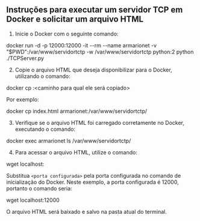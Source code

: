 ## Instruções para executar um servidor TCP em Docker e solicitar um arquivo HTML


1. Inicie o Docker com o seguinte comando:

docker run -d -p 12000:12000 -it --rm --name armarionet -v "$PWD":/var/www/servidortctp -w /var/www/servidortctp python:2 python ./TCPServer.py

2. Copie o arquivo HTML que deseja disponibilizar para o Docker, utilizando o comando:

docker cp <nome do arquivo> <nome do container>:<caminho para qual ele será copiado>

Por exemplo:

docker cp index.html armarionet:/var/www/servidortctp/

3. Verifique se o arquivo HTML foi carregado corretamente no Docker, executando o comando:

docker exec armarionet ls /var/www/servidortctp/

4. Para acessar o arquivo HTML, utilize o comando:

wget localhost:<porta configurada>

Substitua `<porta configurada>` pela porta configurada no comando de inicialização do Docker. Neste exemplo, a porta configurada é 12000, portanto o comando seria:

wget localhost:12000

O arquivo HTML será baixado e salvo na pasta atual do terminal.
